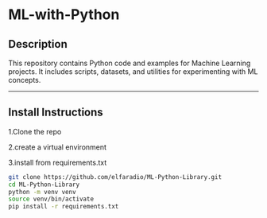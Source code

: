 # ML-with-Python

## Description
This repository contains Python code and examples for Machine Learning projects. It includes scripts, datasets, and utilities for experimenting with ML concepts.

---

## Install Instructions


  1.Clone the repo
  
  2.create a virtual environment
  
  3.install from requirements.txt


```bash
git clone https://github.com/elfaradio/ML-Python-Library.git
cd ML-Python-Library
python -m venv venv
source venv/bin/activate
pip install -r requirements.txt
